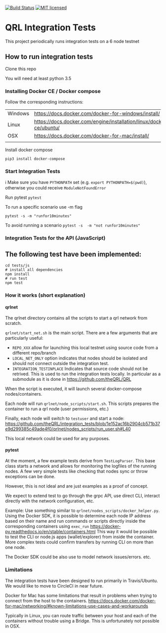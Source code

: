 [![Build Status](https://img.shields.io/travis/theQRL/integration_tests/master.svg?label=Integration_Tests)](https://travis-ci.org/theQRL/integration_tests)
[![MIT licensed](https://img.shields.io/badge/license-MIT-blue.svg)](https://raw.githubusercontent.com/theQRL/qrllib/master/LICENSE)

# QRL Integration Tests

This project periodically runs integration tests on a 6 node testnet

## How to run integration tests

Clone this repo

You will need at least python 3.5

### Installing Docker CE / Docker compose

Follow the corresponding instructions:

|   |   |
|---|---|
|Windows | https://docs.docker.com/docker-for-windows/install/   |
|Linux   | https://docs.docker.com/engine/installation/linux/docker-ce/ubuntu/ |
|OSX     | https://docs.docker.com/docker-for-mac/install/ |
|||

Install docker compose

`pip3 install docker-compose`

### Start Integration Tests

:information_source: Make sure you have `PYTHONPATH` set (e.g. `export PYTHONPATH=$(pwd)`), otherwise you could receive `ModuleNotFoundError`

Run pytest
`pytest`

To run a specific scenario use -m flag

`pytest -s -m "runfor10minutes"`

To avoid running a scenario
`pytest -s  -m "not runfor10minutes"`

### Integration Tests for the API (JavaScript)

The following test have been implemented:
-

```
cd tests/js
# install all dependencies
npm install
# run test
npm test
```


### How it works (short explanation)

#### qrlnet

The qrlnet directory contains all the scripts to start a qrl network from scratch.

`qrlnet/start_net.sh` is the main script. There are a few arguments that are particularly useful:

- `REPO_XXX` allow for launching this local testnet using source code from a different repo/branch
- `LOCAL_NET_ONLY` option indicates that nodes should be isolated and should not connect outside the integration test.
- `INTEGRATION_TESTINPLACE` Indicates that source code should not be retrived. This is used to run the integration tests locally.
In particular as a submodule as it is done in https://github.com/theQRL/QRL

When the script is executed, it will launch several docker-compose nodes/containers.

Each node will run `qrlnet/node_scripts/start.sh`. This scripts prepares the container to run a qrl node (user permissions, etc.)

Finally, each node will switch to `testuser` and start a node: https://github.com/theQRL/integration_tests/blob/1e152ac16b2904cb571b37e9d299385c49ade4f0/qrlnet/nodes_scripts/run_user.sh#L40

This local network could be used for any purposes.

#### pytest

At the moment, a few example tests derive from `TestLogParser`. This base class starts a network and allows for monitoring
the logfiles of the running nodes. A few very simple tests like checking that nodes sync or throw exceptions can be done.

However, this is not ideal and are just examples as a proof of concept.

We expect to extend test to go through the grpc API, use direct CLI, interact directly with the network configuration, etc.

Example: Use something similar to `qrlnet/nodes_scripts/docker_helper.py`. Using the Docker SDK, it is possible to determine
each node IP address based on their name and run commands or scripts directly inside the corresponding containers using `exec_run` https://docker-py.readthedocs.io/en/stable/containers.html
This way it would be possible to test the CLI or node.js apps (wallet/explorer) from inside the container.
More complex tests could confirm transfers by running CLI on more than one node.

The Docker SDK could be also use to model network issues/errors. etc.

### Limitations

The integration tests have been designed to run primarily in Travis/Ubuntu. We would like to move to CircleCI in near future.

Docker for Mac has some limitations that result in problems when trying to connect from the host to the containers.
https://docs.docker.com/docker-for-mac/networking/#known-limitations-use-cases-and-workarounds

Typically in Linux, you can route traffic between your host and each of the containers without trouble using a Bridge.
This is unfortunately not possible in OSX.
